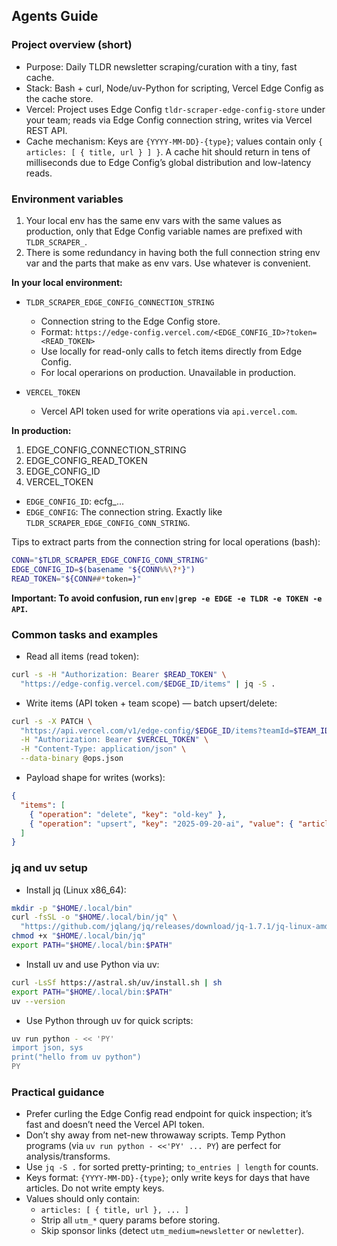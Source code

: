 ## Agents Guide

### Project overview (short)

- Purpose: Daily TLDR newsletter scraping/curation with a tiny, fast cache.
- Stack: Bash + curl, Node/uv-Python for scripting, Vercel Edge Config as the cache store.
- Vercel: Project uses Edge Config `tldr-scraper-edge-config-store` under your team; reads via Edge Config connection string, writes via Vercel REST API.
- Cache mechanism: Keys are `{YYYY-MM-DD}-{type}`; values contain only `{ articles: [ { title, url } ] }`. A cache hit should return in tens of milliseconds due to Edge Config’s global distribution and low-latency reads.

### Environment variables

1. Your local env has the same env vars with the same values as production, only that Edge Config variable names are prefixed with `TLDR_SCRAPER_`.
2. There is some redundancy in having both the full connection string env var and the parts that make as env vars. Use whatever is convenient.

**In your local environment:**

- `TLDR_SCRAPER_EDGE_CONFIG_CONNECTION_STRING`
  - Connection string to the Edge Config store.
  - Format: `https://edge-config.vercel.com/<EDGE_CONFIG_ID>?token=<READ_TOKEN>`
  - Use locally for read-only calls to fetch items directly from Edge Config.
  - For local operarions on production. Unavailable in production.

- `VERCEL_TOKEN`
  - Vercel API token used for write operations via `api.vercel.com`.

**In production:**

1.	EDGE_CONFIG_CONNECTION_STRING
2.	EDGE_CONFIG_READ_TOKEN
3.	EDGE_CONFIG_ID
4.	VERCEL_TOKEN

- `EDGE_CONFIG_ID`: ecfg_...
- `EDGE_CONFIG`: The connection string. Exactly like `TLDR_SCRAPER_EDGE_CONFIG_CONN_STRING`.

Tips to extract parts from the connection string for local operations (bash):
```bash
CONN="$TLDR_SCRAPER_EDGE_CONFIG_CONN_STRING"
EDGE_CONFIG_ID=$(basename "${CONN%%\?*}")
READ_TOKEN="${CONN##*token=}"
```

**Important: To avoid confusion, run `env|grep -e EDGE -e TLDR -e TOKEN -e API`.**

### Common tasks and examples

- Read all items (read token):
```bash
curl -s -H "Authorization: Bearer $READ_TOKEN" \
  "https://edge-config.vercel.com/$EDGE_ID/items" | jq -S .
```

- Write items (API token + team scope) — batch upsert/delete:
```bash
curl -s -X PATCH \
  "https://api.vercel.com/v1/edge-config/$EDGE_ID/items?teamId=$TEAM_ID" \
  -H "Authorization: Bearer $VERCEL_TOKEN" \
  -H "Content-Type: application/json" \
  --data-binary @ops.json
```

- Payload shape for writes (works):
```json
{
  "items": [
    { "operation": "delete", "key": "old-key" },
    { "operation": "upsert", "key": "2025-09-20-ai", "value": { "articles": [ { "title": "...", "url": "..." } ] } }
  ]
}
```

### jq and uv setup

- Install jq (Linux x86_64):
```bash
mkdir -p "$HOME/.local/bin"
curl -fsSL -o "$HOME/.local/bin/jq" \
  "https://github.com/jqlang/jq/releases/download/jq-1.7.1/jq-linux-amd64"
chmod +x "$HOME/.local/bin/jq"
export PATH="$HOME/.local/bin:$PATH"
```

- Install uv and use Python via uv:
```bash
curl -LsSf https://astral.sh/uv/install.sh | sh
export PATH="$HOME/.local/bin:$PATH"
uv --version
```

- Use Python through uv for quick scripts:
```bash
uv run python - << 'PY'
import json, sys
print("hello from uv python")
PY
```

### Practical guidance

- Prefer curling the Edge Config read endpoint for quick inspection; it’s fast and doesn’t need the Vercel API token.
- Don’t shy away from net-new throwaway scripts. Temp Python programs (via `uv run python - <<'PY' ... PY`) are perfect for analysis/transforms.
- Use `jq -S .` for sorted pretty-printing; `to_entries | length` for counts.
- Keys format: `{YYYY-MM-DD}-{type}`; only write keys for days that have articles. Do not write empty keys.
- Values should only contain:
  - `articles: [ { title, url }, ... ]`
  - Strip all `utm_*` query params before storing.
  - Skip sponsor links (detect `utm_medium=newsletter` or `newletter`).

